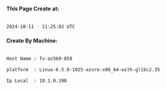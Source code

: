 
   
#### This Page Create at:

```bash

2024-10-11 - 11:25:02 UTC

```

#### Create By Machine:

```bash

Host Name : fv-az569-858

platform  : Linux-6.5.0-1025-azure-x86_64-with-glibc2.35

Ip Local  : 10.1.0.198

```

